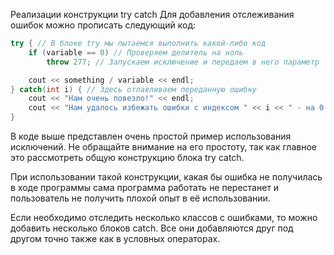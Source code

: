 Реализации конструкции try catch
Для добавления отслеживания ошибок можно прописать следующий код:

```cpp
try { // В блоке try мы пытаемся выполнить какой-либо код
    if (variable == 0) // Проверяем делитель на ноль
        throw 277; // Запускаем исключение и передаем в него параметр

    cout << something / variable << endl;
} catch(int i) { // Здесь отлавливаем переданную ошибку
    cout << "Нам очень повезло!" << endl;
    cout << "Нам удалось избежать ошибки с индексом " << i << " - на 0 делить нельзя!";
}
```

В коде выше представлен очень простой пример использования исключений.
Не обращайте внимание на его простоту, так как главное это рассмотреть общую конструкцию блока try catch.

При использовании такой конструкции, какая бы ошибка не получилась в ходе программы
сама программа работать не перестанет и пользователь не получить плохой опыт в её использовании.

Если необходимо отследить несколько классов с ошибками, то можно добавить несколько
блоков catch. Все они добавляются друг под другом точно также как в условных операторах.
